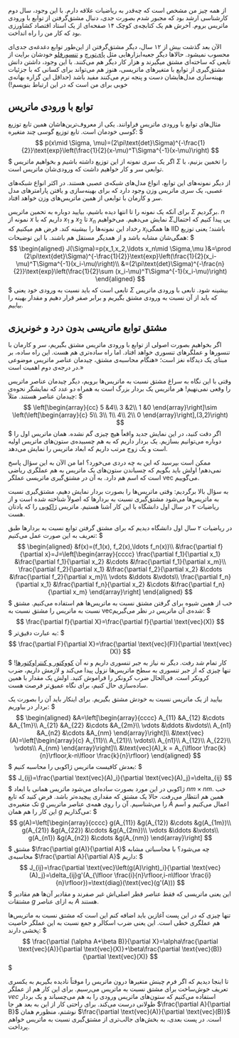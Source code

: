 از همه چیز من مشخص است که چه‌قدر به ریاضیات علاقه دارم. با این وجود، سال دوم کارشناسی ارشد بود که مجبور شدم بصورت جدی، دنبال مشتق‌گرفتن از توابع با ورودی ماتریس بروم. آخرش هم یک کتابچه‌ی کوچک ۱۴ صفحه‌ای از یک استاد اقتصاد کشاورزی بود که کار من را راه انداخت.

الآن بعد گذشت بیش از ۱۲ سال، دیگر مشتق‌گرفتن از این‌طور توابع دغدغه‌ی جدی‌ای محسوب نمیشود. حالاها دیگر جعبه‌ابزارهایی مثل [پای‌تورچ](http://pytorch.org) و [تنسورفلو](https://www.tensorflow.org/) خودشان برایت از تابعی که ساخته‌ای مشتق میگیرند و هزار کار دیگر هم می‌کنند. با این وجود، داشتن دانش مشتق‌گیری از توابع با متغیرهای ماتریسی، هنوز هم می‌تواند برای کسانی که با جزئیات بهینه‌سازی مدل‌هایشان دست و پنجه نرم می‌کنند مفید باشد (حداقل این گزاره بهانه‌ی خوبی برای من است که در این ارتباط بنویسم!)

## توابع با ورودی ماتریس
مثال‌های توابع با ورودی ماتریس فراوانند. یکی از معروف‌ترین‌هاشان همین تابع توزیع گوسی خودمان است. تابع توزیع گوسی چند متغیره:
$$$
p(x\mid \Sigma, \mu)=(2\pi\text{det}\Sigma)^{-\frac{1}{2}}\text{exp}\left(\frac{1}{2}(x-\mu)^T\Sigma^{-1}(x-\mu)\right)
$$$
اگر یک سری نمونه از این توزیع داشته باشیم و بخواهیم ماتریس $\Sigma$ را تخمین بزنیم، با توابعی سر و کار خواهیم داشت که ورودی‌شان ماتریس است.

از دیگر نمونه‌های این توابع، انواع مدل‌های شبکه‌ی عصبی هستند. در اکثر انواع شبکه‌های عصبی، یک سری ماتریس وزن وجود دارد که برای بهینه‌سازی و یافتن پارامترهای مدل سر و کارمان با توابعی از همین ماتریس‌های وزن خواهد افتاد.

برای آنکه یک نمونه را تا انتها دیده باشیم، بیایید دوباره به تحمین ماتریس $\Sigma$ برگردیم. $n$ نمونه از $x$ داریم که با $x_1$ و $x_2$ تا $x_n$ نمایش می‌دهیم. می‌خواهیم $\Sigma$یی پیدا کنیم که احتمال رخداد این نمونه‌ها را بیشینه کند. فرض هم میکنیم که $x_i$ها همگی IID باشند؛ یعنی توزیع همگی‌شان مشابه باشد و از همدیگر مستقل هم باشند. با این توضیحات:
$$$
\begin{aligned}
J(\Sigma)=p(x_1,x_2,\ldots x_n\mid \Sigma,\mu )&=\prod (2\pi\text{det}\Sigma)^{-\frac{1}{2}}\text{exp}\left(\frac{1}{2}(x_i-\mu)^T\Sigma^{-1}(x_i-\mu)\right)\\
&=(2\pi\text{det}\Sigma)^{-\frac{n}{2}}\text{exp}\left(\frac{1}{2}\sum (x_i-\mu)^T\Sigma^{-1}(x_i-\mu)\right)
\end{aligned}
$$$
تابعی است که باید نسبت به ورودی خود یعنی $\Sigma$ بیشینه شود. تابعی با ورودی ماتریس که باید از آن نسبت به ورودی مشتق بگیریم و برابر صفر قرار دهیم و مقدار بهینه را بیابیم.

## مشتق توابع ماتریسی بدون درد و خونریزی
اگر بخواهیم بصورت اصولی از توابع با ورودی ماتریس مشتق بگیریم، سر و کارمان با تنسورها و عملگرهای تنسوری خواهد افتاد. اما راه ساده‌تری هم هست. این راه ساده، بر مبنای یک دیدگاه نغز است؛ «هنگام محاسبه‌ی مشتق، چیدمان عناصر ماتریس موضوعی در درجه‌ی دوم اهمیت است.»

وقتی با این نگاه به سراغ مشتق نسبت به ماتریس‌ها برویم، دیگر چیدمان عناصر ماتریس را وقعی نمی‌نهیم! هر ماتریس یک بردار بزرگ است به همراه دو عدد که نمایشگر نحوه‌ی چیدمان عناصر هستند. مثلاً:
$$$
\left[\begin{array}{cc}
5 &4\\
3 &2\\
1 &0
\end{array}\right]\sim
\left(\left[\begin{array}{c}
5\\
3\\
1\\
4\\
2\\
0
\end{array}\right],(3,2)\right)
$$$
اگر دقت کنید، در این نمایش جدید واقعاً هیچ چیزی گم نشده. همان ماتریس اول را دوباره می‌توانیم بسازیم. یک بردار داریم که به هم چسبیده‌ی ستون‌های ماتریس اولیه است و یک زوج مرتب داریم که ابعاد ماتریس را نمایش می‌دهد.

ممکن است بپرسید که این به چه دردی می‌خورد؟ اما من الآن به این سؤال پاسخ نمی‌دهم! اولش باید بگویم که چسباندن ستون‌های یک ماتریس به هم عملگری ریاضی است که اسم هم دارد. به آن در مشتق‌گیری ماتریسی عملگر $\text{vec}$ می‌گوییم.

به سؤال بالا برگردیم: وقتی ماتریس‌ها را بصورت بردار نمایش دهیم، مشتق‌گیری نسبت به ماتریس‌ها می‌شود مشتق‌گیری نسبت به بردارها که اصولاً شناخته شده است و از ریاضیات ۲ در سال اول دانشگاه با این کار آشنا هستیم. ماتریس [ژاکوبی](https://en.wikipedia.org/wiki/Jacobian_matrix_and_determinant) را که یادتان هست.

در ریاضیات ۲ سال اول دانشگاه دیدیم که برای مشتق گرفتن توابع نسبت به بردارها طبق تعریف به این صورت عمل می‌کنیم:
$$$
\begin{aligned}
&f(x)=(f_1(x), f_2(x),\ldots f_n(x))\\
&\frac{\partial f}{\partial x}=J=\left[\begin{array}{cccc}
\frac{\partial f_1}{\partial x_1} &\frac{\partial f_1}{\partial x_2} &\cdots &\frac{\partial f_1}{\partial x_m}\\
\frac{\partial f_2}{\partial x_1} &\frac{\partial f_2}{\partial x_2} &\cdots &\frac{\partial f_2}{\partial x_m}\\
\vdots &\ddots &\vdots\\
\frac{\partial f_n}{\partial x_1} &\frac{\partial f_n}{\partial x_2} &\cdots &\frac{\partial f_n}{\partial x_m}
\end{array}\right]
\end{aligned}
$$$
خب از همین شیوه برای گرفتن مشتق نسبت به ماتریس‌ها هم استفاده می‌کنیم. مشتق نسبت به ماتریس را مشتق نسبت به $\text{vec}$شده‌ی آن ماتریس در نظر می‌گیریم:
$$$
\frac{\partial f}{\partial X}=\frac{\partial f}{\partial \text{vec}(X)}
$$$
به عبارت دقیق‌تر:
$$$
\frac{\partial F}{\partial X}=\frac{\partial \text{vec}(F)}{\partial \text{vec}(X)}
$$$
کار تمام شد رفت. دیگر نه نیاز به جبر تنسوری داریم و نه آن [کووکتور و کنتراوکتورها](http://www.ita.uni-heidelberg.de/~dullemond/lectures/tensor/tensor.pdf)! تنها چیزی که از جبر تنسوری به سطح ماتریس‌ها نزول پیدا می‌کند و لازمش داریم، ضرب کرونکر است. فی‌الحال ضرب کرونکر را فراموش کنید. اولش یک مقدار با همین ساده‌سازی حال کنیم، برای نگاه عمیق‌تر فرصت هست.

بیایید از یک ماتریس نسبت به خودش مشتق بگیریم. برای اینکار باید آن را بصورت یک بردار در بیاوریم:
$$$
\begin{aligned}
&A=\left[\begin{array}{cccc}
A_{11} &A_{12} &\cdots &A_{1m}\\
A_{21} &A_{22} &\cdots &A_{2m}\\
\vdots &\ddots &\vdots\\
A_{n1} &A_{n2} &\cdots &A_{nm}
\end{array}\right]\\
&\text{vec}(A)=\left[\begin{array}{c}
A_{11}\\
A_{21}\\
\vdots\\
A_{n1}\\
A_{12}\\
A_{22}\\
\vdots\\
A_{nm}
\end{array}\right]\\
&\text{vec}(A)_k = A_{\lfloor \frac{k}{n}\rfloor,k-n\lfloor \frac{k}{n}\rfloor}
\end{aligned}
$$$
بعدش کافیست ماتریس ژاکوبی را محاسبه کنیم:
$$$
J_{ij}=\frac{\partial \text{vec}(A)_i}{\partial \text{vec}(A)_j}=\delta_{ij}
$$$
ژاکوبی در این مورد بصورت ساده‌ای می‌شود ماتریس همانی با ابعاد $nm\times nm$. خب همین هم انتظار می‌رفت. حالا یک مشتق که مقداری پیچیده‌تر باشد. فرض کنید که تابع تک متغیره‌ی $g$ را می‌شناسیم. آن را روی همه‌ی عناصر ماتریس $A$ اعمال می‌کنیم و اسم این کار را هم همان $g$ می‌گذاریم:
$$$
g(A)=\left[\begin{array}{cccc}
g(A_{11}) &g(A_{12}) &\cdots &g(A_{1m})\\
g(A_{21}) &g(A_{22}) &\cdots &g(A_{2m})\\
\vdots &\ddots &\vdots\\
g(A_{n1}) &g(A_{n2}) &\cdots &g(A_{nm})
\end{array}\right]
$$$
مشتق $\frac{\partial g(A)}{\partial A}$ چه می‌شود؟ با محاسباتی مشابه محاسبه‌ی $\frac{\partial A}{\partial A}$ داریم:
$$$
J_{ij}=\frac{\partial \text{vec}\left(g(A)\right)_i}{\partial \text{vec}(A)_j}=\delta_{ij}g'(A_{\lfloor \frac{i}{n}\rfloor,i-n\lfloor \frac{i}{n}\rfloor})=\text{diag}(\text{vec}(g'(A)))
$$$
این یعنی ماتریسی که فقط عناصر قطر اصلی‌اش غیر صفرند و مقادیر آن‌ها هم مقادیر مشتقات $g$ به ازای عناصر $A$ هستند.

تنها چیزی که در این پست آغازین باید اضافه کنم این است که مشتق نسبت به ماتریس‌ها هم عملگری خطی است. این یعنی ضرب اسکالر و جمع نسبت به این عملگر خاصیت پخشی دارند:
$$$
\frac{\partial (\alpha A+\beta B)}{\partial X}=\alpha\frac{\partial \text{vec}(A)}{\partial \text{vec}(X)}+\beta\frac{\partial \text{vec}(B)}{\partial \text{vec}(X)}
$$$

تا اینجا دیدیم که اگر فرم چینش متغیرها درون ماتریس را موقتاً نادیده بگیریم به یکسری تعریف خوش‌ساخت برای مشتق نسبت به ماتریس می‌رسیم. برای این کار هم از عملگر $vec$ استفاده می‌کنیم که ستون‌های ماتریس ورودی را به هم می‌چسباند و یک بردار طولانی درست می‌کند. برای راحتی کار از این به بعد هر جا $\frac{\partial A}{\partial B}$ نوشتم، منظورم همان $\frac{\partial \text{vec}(A)}{\partial \text{vec}(B)}$ است. در پست بعدی، به بخش‌های جالب‌تری از مشتق‌گیری نسبت به ماتریس خواهم پرداخت.